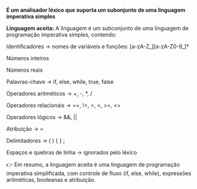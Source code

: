 **É um analisador léxico que suporta um subonjunto de uma linguagem imperativa simples**

**Linguagem aceita:**
A linguagem é um subconjunto de uma linguagem de programação imperativa simples, contendo:

Identificadores → nomes de variáveis e funções: [a-zA-Z_][a-zA-Z0-9_]*

Números inteiros 

Números reais 

Palavras-chave → if, else, while, true, false

Operadores aritméticos → +, -, *, /

Operadores relacionais → ==, !=, >, <, >=, <=

Operadores lógicos → &&, ||

Atribuição → =

Delimitadores → ( ) { } ;

Espaços e quebras de linha → ignorados pelo léxico

👉 Em resumo, a linguagem aceita é uma linguagem de programação imperativa simplificada, com controle de fluxo (if, else, while), expressões aritméticas, booleanas e atribuição.

